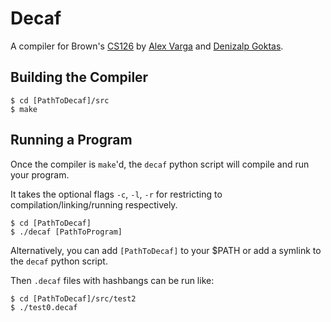 # Decaf

A compiler for Brown's [CS126](http://cs.brown.edu/courses/cs126/) by [Alex Varga](https://github.com/asvarga) and [Denizalp Goktas](https://github.com/denizalp).

## Building the Compiler

```
$ cd [PathToDecaf]/src
$ make
```

## Running a Program

Once the compiler is `make`'d, the `decaf` python script will compile and run your program.

It takes the optional flags `-c`, `-l`, `-r` for restricting to compilation/linking/running respectively.

```
$ cd [PathToDecaf]
$ ./decaf [PathToProgram]
```

Alternatively, you can add `[PathToDecaf]` to your $PATH or add a symlink to the `decaf` python script.

Then `.decaf` files with hashbangs can be run like:

```
$ cd [PathToDecaf]/src/test2
$ ./test0.decaf
```
